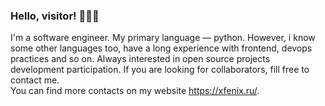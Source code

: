 ### Hello, visitor! 🤡😼🌚

I'm a software engineer. My primary language — python. However, i know some other languages too, have a long experience with frontend, devops practices and so on.
Always interested in open source projects development participation. If you are looking for collaborators, fill free to contact me.<br>
You can find more contacts on my website https://xfenix.ru/.
